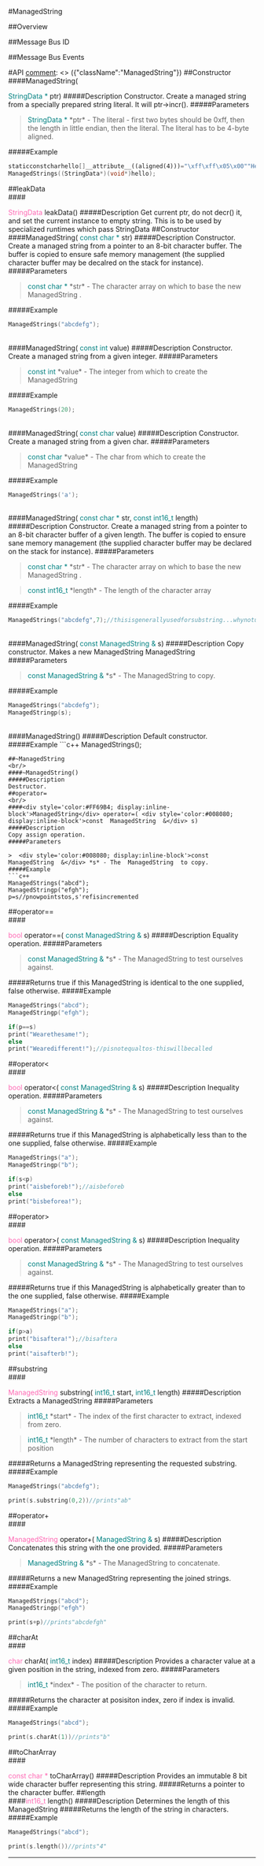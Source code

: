 #ManagedString

##Overview

##Message Bus ID

##Message Bus Events

#API
[comment]: <> ({"className":"ManagedString"})
##Constructor
<br/>
####ManagedString( <div style='color:#008080; display:inline-block'>StringData  *</div> ptr)
#####Description
Constructor. Create a managed string from a specially prepared string literal. It will ptr->incr().
#####Parameters

>  <div style='color:#008080; display:inline-block'>StringData  *</div> *ptr* - The literal - first two bytes should be 0xff, then the length in little endian, then the literal. The literal has to be 4-byte aligned.
#####Example
```c++
staticconstcharhello[]__attribute__((aligned(4)))="\xff\xff\x05\x00""Hello";
ManagedStrings((StringData*)(void*)hello);

```
##leakData
<br/>
####<div style='color:#FF69B4; display:inline-block'>StringData</div> leakData()
#####Description
Get current ptr, do not decr() it, and set the current instance to empty string. This is to be used by specialized runtimes which pass  StringData
##Constructor
<br/>
####ManagedString( <div style='color:#008080; display:inline-block'>const char *</div> str)
#####Description
Constructor. Create a managed string from a pointer to an 8-bit character buffer. The buffer is copied to ensure safe memory management (the supplied character buffer may be decalred on the stack for instance).
#####Parameters

>  <div style='color:#008080; display:inline-block'>const char *</div> *str* - The character array on which to base the new  ManagedString .
#####Example
```c++
ManagedStrings("abcdefg");

```
<br/>
####ManagedString( <div style='color:#008080; display:inline-block'>const int</div> value)
#####Description
Constructor. Create a managed string from a given integer.
#####Parameters

>  <div style='color:#008080; display:inline-block'>const int</div> *value* - The integer from which to create the  ManagedString
#####Example
```c++
ManagedStrings(20);

```
<br/>
####ManagedString( <div style='color:#008080; display:inline-block'>const char</div> value)
#####Description
Constructor. Create a managed string from a given char.
#####Parameters

>  <div style='color:#008080; display:inline-block'>const char</div> *value* - The char from which to create the  ManagedString
#####Example
```c++
ManagedStrings('a');

```
<br/>
####ManagedString( <div style='color:#008080; display:inline-block'>const char *</div> str,  <div style='color:#008080; display:inline-block'>const int16_t</div> length)
#####Description
Constructor. Create a managed string from a pointer to an 8-bit character buffer of a given length. The buffer is copied to ensure sane memory management (the supplied character buffer may be declared on the stack for instance).
#####Parameters

>  <div style='color:#008080; display:inline-block'>const char *</div> *str* - The character array on which to base the new  ManagedString . 

>  <div style='color:#008080; display:inline-block'>const int16_t</div> *length* - The length of the character array
#####Example
```c++
ManagedStrings("abcdefg",7);//thisisgenerallyusedforsubstring...whynotuseanormalchar*constructor?

```
<br/>
####ManagedString( <div style='color:#008080; display:inline-block'>const  ManagedString  &</div> s)
#####Description
Copy constructor. Makes a new  ManagedString ManagedString
#####Parameters

>  <div style='color:#008080; display:inline-block'>const  ManagedString  &</div> *s* - The  ManagedString  to copy.
#####Example
```c++
ManagedStrings("abcdefg");
ManagedStringp(s);

```
<br/>
####ManagedString()
#####Description
Default constructor.
#####Example
```c++
ManagedStrings();

```
##~ManagedString
<br/>
####~ManagedString()
#####Description
Destructor.
##operator=
<br/>
####<div style='color:#FF69B4; display:inline-block'>ManagedString</div> operator=( <div style='color:#008080; display:inline-block'>const  ManagedString  &</div> s)
#####Description
Copy assign operation.
#####Parameters

>  <div style='color:#008080; display:inline-block'>const  ManagedString  &</div> *s* - The  ManagedString  to copy.
#####Example
```c++
ManagedStrings("abcd");
ManagedStringp("efgh");
p=s//pnowpointstos,s'refisincremented

```
##operator==
<br/>
####<div style='color:#FF69B4; display:inline-block'>bool</div> operator==( <div style='color:#008080; display:inline-block'>const  ManagedString  &</div> s)
#####Description
Equality operation.
#####Parameters

>  <div style='color:#008080; display:inline-block'>const  ManagedString  &</div> *s* - The  ManagedString  to test ourselves against. 
#####Returns
true if this  ManagedString  is identical to the one supplied, false otherwise.
#####Example
```c++
ManagedStrings("abcd");
ManagedStringp("efgh");

if(p==s)
print("Wearethesame!");
else
print("Wearedifferent!");//pisnotequaltos-thiswillbecalled

```
##operator<
<br/>
####<div style='color:#FF69B4; display:inline-block'>bool</div> operator<( <div style='color:#008080; display:inline-block'>const  ManagedString  &</div> s)
#####Description
Inequality operation.
#####Parameters

>  <div style='color:#008080; display:inline-block'>const  ManagedString  &</div> *s* - The  ManagedString  to test ourselves against. 
#####Returns
true if this  ManagedString  is alphabetically less than to the one supplied, false otherwise.
#####Example
```c++
ManagedStrings("a");
ManagedStringp("b");

if(s<p)
print("aisbeforeb!");//aisbeforeb
else
print("bisbeforea!");

```
##operator>
<br/>
####<div style='color:#FF69B4; display:inline-block'>bool</div> operator>( <div style='color:#008080; display:inline-block'>const  ManagedString  &</div> s)
#####Description
Inequality operation.
#####Parameters

>  <div style='color:#008080; display:inline-block'>const  ManagedString  &</div> *s* - The  ManagedString  to test ourselves against. 
#####Returns
true if this  ManagedString  is alphabetically greater than to the one supplied, false otherwise.
#####Example
```c++
ManagedStrings("a");
ManagedStringp("b");

if(p>a)
print("bisaftera!");//bisaftera
else
print("aisafterb!");

```
##substring
<br/>
####<div style='color:#FF69B4; display:inline-block'>ManagedString</div> substring( <div style='color:#008080; display:inline-block'>int16_t</div> start,  <div style='color:#008080; display:inline-block'>int16_t</div> length)
#####Description
Extracts a  ManagedString
#####Parameters

>  <div style='color:#008080; display:inline-block'>int16_t</div> *start* - The index of the first character to extract, indexed from zero. 

>  <div style='color:#008080; display:inline-block'>int16_t</div> *length* - The number of characters to extract from the start position 
#####Returns
a  ManagedString  representing the requested substring.
#####Example
```c++
ManagedStrings("abcdefg");

print(s.substring(0,2))//prints"ab"

```
##operator+
<br/>
####<div style='color:#FF69B4; display:inline-block'>ManagedString</div> operator+( <div style='color:#008080; display:inline-block'>ManagedString  &</div> s)
#####Description
Concatenates this string with the one provided.
#####Parameters

>  <div style='color:#008080; display:inline-block'>ManagedString  &</div> *s* - The  ManagedString  to concatenate. 
#####Returns
a new  ManagedString  representing the joined strings.
#####Example
```c++
ManagedStrings("abcd");
ManagedStringp("efgh")

print(s+p)//prints"abcdefgh"

```
##charAt
<br/>
####<div style='color:#FF69B4; display:inline-block'>char</div> charAt( <div style='color:#008080; display:inline-block'>int16_t</div> index)
#####Description
Provides a character value at a given position in the string, indexed from zero.
#####Parameters

>  <div style='color:#008080; display:inline-block'>int16_t</div> *index* - The position of the character to return. 
#####Returns
the character at posisiton index, zero if index is invalid.
#####Example
```c++
ManagedStrings("abcd");

print(s.charAt(1))//prints"b"

```
##toCharArray
<br/>
####<div style='color:#FF69B4; display:inline-block'>const char *</div> toCharArray()
#####Description
Provides an immutable 8 bit wide character buffer representing this string.
#####Returns
a pointer to the character buffer. 
##length
<br/>
####<div style='color:#FF69B4; display:inline-block'>int16_t</div> length()
#####Description
Determines the length of this  ManagedString
#####Returns
the length of the string in characters.
#####Example
```c++
ManagedStrings("abcd");

print(s.length())//prints"4"

```
____
[comment]: <> ({"end":"ManagedString"})
